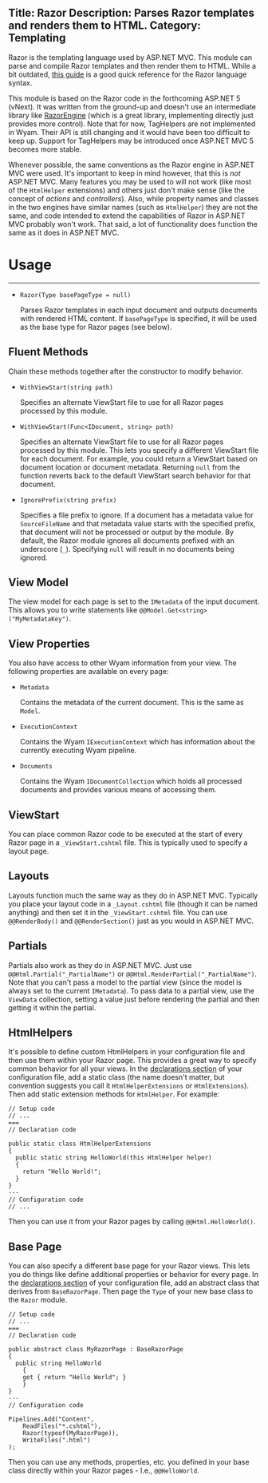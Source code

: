 Title: Razor
Description: Parses Razor templates and renders them to HTML.
Category: Templating
---
Razor is the templating language used by ASP.NET MVC. This module can parse and compile Razor templates and then render them to HTML. While a bit outdated, [this guide](http://haacked.com/archive/2011/01/06/razor-syntax-quick-reference.aspx/) is a good quick reference for the Razor language syntax.

This module is based on the Razor code in the forthcoming ASP.NET 5 (vNext). It was written from the ground-up and doesn't use an intermediate library like [RazorEngine](https://github.com/Antaris/RazorEngine) (which is a great library, implementing directly just provides more control). Note that for now, TagHelpers are not implemented in Wyam. Their API is still changing and it would have been too difficult to keep up. Support for TagHelpers may be introduced once ASP.NET MVC 5 becomes more stable.  

Whenever possible, the same conventions as the Razor engine in ASP.NET MVC were used. It's important to keep in mind however, that this is *not* ASP.NET MVC. Many features you may be used to will not work (like most of the `HtmlHelper` extensions) and others just don't make sense (like the concept of *actions* and *controllers*). Also, while property names and classes in the two engines have similar names (such as `HtmlHelper`) they are not the same, and code intended to extend the capabilities of Razor in ASP.NET MVC probably won't work. That said, a lot of functionality does function the same as it does in ASP.NET MVC.

# Usage
---
  - `Razor(Type basePageType = null)`
  
    Parses Razor templates in each input document and outputs documents with rendered HTML content. If `basePageType` is specified, it will be used as the base type for Razor pages (see below).
  
## Fluent Methods

Chain these methods together after the constructor to modify behavior.

  - `WithViewStart(string path)`
  
    Specifies an alternate ViewStart file to use for all Razor pages processed by this module.

  - `WithViewStart(Func<IDocument, string> path)`
  
    Specifies an alternate ViewStart file to use for all Razor pages processed by this module. This lets you specify a different ViewStart file for each document. For example, you could return a ViewStart based on document location or document metadata. Returning `null` from the function reverts back to the default ViewStart search behavior for that document.
    
  - `IgnorePrefix(string prefix)`
  
    Specifies a file prefix to ignore. If a document has a metadata value for `SourceFileName` and that metadata value starts with the specified prefix, that document will not be processed or output by the module. By default, the Razor module ignores all documents prefixed with an underscore (`_`). Specifying `null` will result in no documents being ignored.

## View Model

The view model for each page is set to the `IMetadata` of the input document. This allows you to write statements like `@@Model.Get<string>("MyMetadataKey")`.

## View Properties

You also have access to other Wyam information from your view. The following properties are available on every page:

  - `Metadata`
  
    Contains the metadata of the current document. This is the same as `Model`.
  
  - `ExecutionContext`
  
    Contains the Wyam `IExecutionContext` which has information about the currently executing Wyam pipeline.
  
  - `Documents`
    
    Contains the Wyam `IDocumentCollection` which holds all processed documents and provides various means of accessing them.

## ViewStart

You can place common Razor code to be executed at the start of every Razor page in a `_ViewStart.cshtml` file. This is typically used to specify a layout page.

## Layouts

Layouts function much the same way as they do in ASP.NET MVC. Typically you place your layout code in a `_Layout.cshtml` file (though it can be named anything) and then set it in the `_ViewStart.cshtml` file. You can use `@@RenderBody()` and `@@RenderSection()` just as you would in ASP.NET MVC.

## Partials

Partials also work as they do in ASP.NET MVC. Just use `@@Html.Partial("_PartialName")` or `@@Html.RenderPartial("_PartialName")`. Note that you can't pass a model to the partial view (since the model is always set to the current `IMetadata`). To pass data to a partial view, use the `ViewData` collection, setting a value just before rendering the partial and then getting it within the partial.

## HtmlHelpers

It's possible to define custom HtmlHelpers in your configuration file and then use them within your Razor page. This provides a great way to specify common behavior for all your views. In the [declarations section](/getting-started/configuration#declarations) of your configuration file, add a static class (the name doesn't matter, but convention suggests you call it `HtmlHelperExtensions` or `HtmlExtensions`). Then add static extension methods for `HtmlHelper`. For example:

```
// Setup code
// ...
===
// Declaration code

public static class HtmlHelperExtensions
{
  public static string HelloWorld(this HtmlHelper helper)
  {
    return "Hello World!";
  }
}
---
// Configuration code
// ...
```

Then you can use it from your Razor pages by calling `@@Html.HelloWorld()`.

## Base Page

You can also specify a different base page for your Razor views. This lets you do things like define additional properties or behavior for every page. In the [declarations section](/getting-started/configuration#declarations) of your configuration file, add an abstract class that derives from `BaseRazorPage`. Then page the `Type` of your new base class to the `Razor` module.

```
// Setup code
// ...
===
// Declaration code

public abstract class MyRazorPage : BaseRazorPage
{
  public string HelloWorld
	{
    get { return "Hello World"; }
	}
}
---
// Configuration code

Pipelines.Add("Content",
	ReadFiles("*.cshtml"),
	Razor(typeof(MyRazorPage)),
	WriteFiles(".html")
);
```

Then you can use any methods, properties, etc. you defined in your base class directly within your Razor pages - I.e., `@@HelloWorld`.